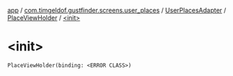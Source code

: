 [app](../../../index.md) / [com.timgeldof.gustfinder.screens.user_places](../../index.md) / [UserPlacesAdapter](../index.md) / [PlaceViewHolder](index.md) / [&lt;init&gt;](./-init-.md)

# &lt;init&gt;

`PlaceViewHolder(binding: <ERROR CLASS>)`